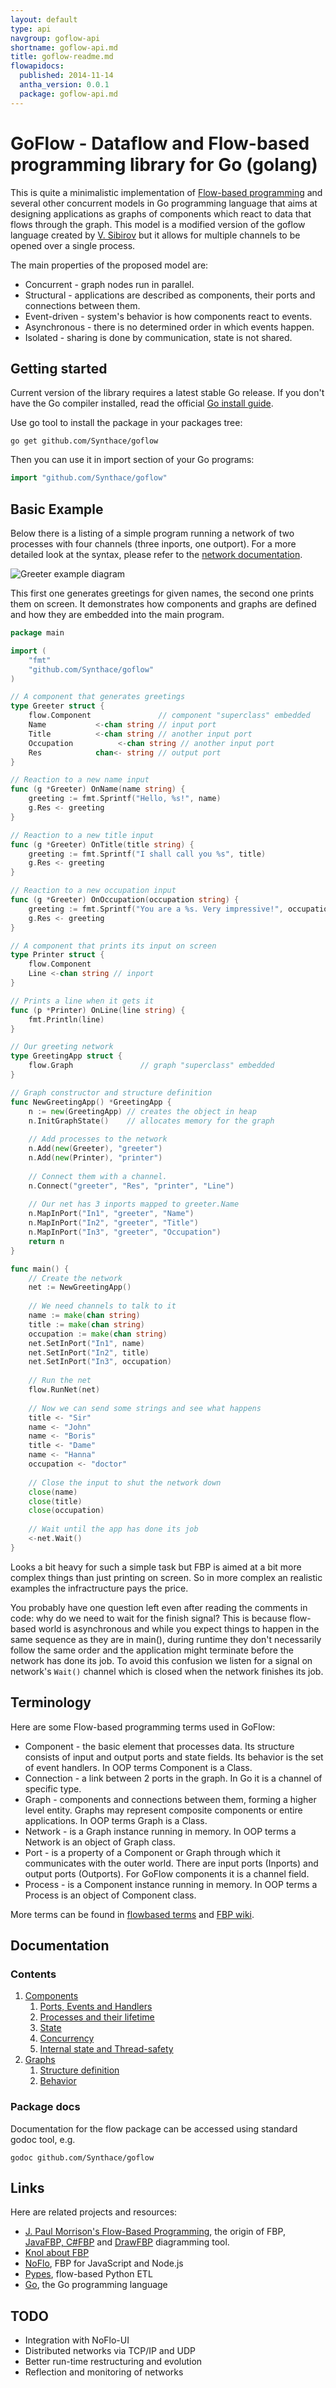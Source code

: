 ```yaml
---
layout: default
type: api
navgroup: goflow-api
shortname: goflow-api.md
title: goflow-readme.md
flowapidocs:
  published: 2014-11-14
  antha_version: 0.0.1
  package: goflow-api.md
---
```


# GoFlow - Dataflow and Flow-based programming library for Go (golang)

This is quite a minimalistic implementation of [Flow-based programming](http://en.wikipedia.org/wiki/Flow-based_programming) and several other concurrent models in Go programming language that aims at designing applications as graphs of components which react to data that flows through the graph. This model is a modified version of the goflow language created by [V. Sibirov](https://github.com/trustmaster/goflow) but it allows for multiple channels to be opened over a single process.

The main properties of the proposed model are:

* Concurrent - graph nodes run in parallel.
* Structural - applications are described as components, their ports and connections between them.
* Event-driven - system's behavior is how components react to events.
* Asynchronous - there is no determined order in which events happen.
* Isolated - sharing is done by communication, state is not shared.

## Getting started

Current version of the library requires a latest stable Go release. If you don't have the Go compiler installed, read the official [Go install guide](http://golang.org/doc/install).

Use go tool to install the package in your packages tree:

```
go get github.com/Synthace/goflow
```

Then you can use it in import section of your Go programs:

```go
import "github.com/Synthace/goflow"
```

## Basic Example

Below there is a listing of a simple program running a network of two processes with four channels (three inports, one outport).  For a more detailed look at the syntax, please refer to the [network documentation](http://antha-lang.org/docs/implement/network.html).

![Greeter example diagram](http://flowbased.wdfiles.com/local--files/goflow/goflow-hello.png)

This first one generates greetings for given names, the second one prints them on screen. It demonstrates how components and graphs are defined and how they are embedded into the main program.

```go
package main

import (
	"fmt"
	"github.com/Synthace/goflow"
)

// A component that generates greetings
type Greeter struct {
    flow.Component               // component "superclass" embedded
    Name           <-chan string // input port
    Title          <-chan string // another input port
    Occupation          <-chan string // another input port
    Res            chan<- string // output port
}

// Reaction to a new name input
func (g *Greeter) OnName(name string) {
    greeting := fmt.Sprintf("Hello, %s!", name)
    g.Res <- greeting
}

// Reaction to a new title input
func (g *Greeter) OnTitle(title string) {
    greeting := fmt.Sprintf("I shall call you %s", title)
    g.Res <- greeting
}

// Reaction to a new occupation input
func (g *Greeter) OnOccupation(occupation string) {
    greeting := fmt.Sprintf("You are a %s. Very impressive!", occupation)
    g.Res <- greeting
}

// A component that prints its input on screen
type Printer struct {
	flow.Component
	Line <-chan string // inport
}

// Prints a line when it gets it
func (p *Printer) OnLine(line string) {
	fmt.Println(line)
}

// Our greeting network
type GreetingApp struct {
	flow.Graph               // graph "superclass" embedded
}

// Graph constructor and structure definition
func NewGreetingApp() *GreetingApp {
	n := new(GreetingApp) // creates the object in heap
	n.InitGraphState()    // allocates memory for the graph
	
	// Add processes to the network
	n.Add(new(Greeter), "greeter")
	n.Add(new(Printer), "printer")
	
	// Connect them with a channel.
	n.Connect("greeter", "Res", "printer", "Line")
	
	// Our net has 3 inports mapped to greeter.Name
	n.MapInPort("In1", "greeter", "Name")
    n.MapInPort("In2", "greeter", "Title")
    n.MapInPort("In3", "greeter", "Occupation")
	return n
}

func main() {
	// Create the network
	net := NewGreetingApp()
	
	// We need channels to talk to it
    name := make(chan string)
    title := make(chan string)
    occupation := make(chan string)
    net.SetInPort("In1", name)
    net.SetInPort("In2", title)
    net.SetInPort("In3", occupation)
	
	// Run the net
	flow.RunNet(net)
	
	// Now we can send some strings and see what happens
    title <- "Sir"
    name <- "John"
    name <- "Boris"
    title <- "Dame"
    name <- "Hanna"
	occupation <- "doctor"
	
	// Close the input to shut the network down
    close(name)
	close(title)
	close(occupation)
	
	// Wait until the app has done its job
	<-net.Wait()
}
```

Looks a bit heavy for such a simple task but FBP is aimed at a bit more complex things than just printing on screen. So in more complex an realistic examples the infractructure pays the price.

You probably have one question left even after reading the comments in code: why do we need to wait for the finish signal? This is because flow-based world is asynchronous and while you expect things to happen in the same sequence as they are in main(), during runtime they don't necessarily follow the same order and the application might terminate before the network has done its job. To avoid this confusion we listen for a signal on network's `Wait()` channel which is closed when the network finishes its job.

## Terminology

Here are some Flow-based programming terms used in GoFlow:

* Component - the basic element that processes data. Its structure consists of input and output ports and state fields. Its behavior is the set of event handlers. In OOP terms Component is a Class.
* Connection - a link between 2 ports in the graph. In Go it is a channel of specific type.
* Graph - components and connections between them, forming a higher level entity. Graphs may represent composite components or entire applications. In OOP terms Graph is a Class.
* Network - is a Graph instance running in memory. In OOP terms a Network is an object of Graph class.
* Port - is a property of a Component or Graph through which it communicates with the outer world. There are input ports (Inports) and output ports (Outports). For GoFlow components it is a channel field.
* Process - is a Component instance running in memory. In OOP terms a Process is an object of Component class.

More terms can be found in [flowbased terms](http://flowbased.org/terms) and [FBP wiki](http://www.jpaulmorrison.com/cgi-bin/wiki.pl?action=index).

## Documentation

### Contents

1. [Components](https://github.com/trustmaster/goflow/wiki/Components)
    1. [Ports, Events and Handlers](https://github.com/trustmaster/goflow/wiki/Components#ports-events-and-handlers)
    2. [Processes and their lifetime](https://github.com/trustmaster/goflow/wiki/Components#processes-and-their-lifetime)
    3. [State](https://github.com/trustmaster/goflow/wiki/Components#state)
    4. [Concurrency](https://github.com/trustmaster/goflow/wiki/Components#concurrency)
    5. [Internal state and Thread-safety](https://github.com/trustmaster/goflow/wiki/Components#internal-state-and-thread-safety)
2. [Graphs](https://github.com/trustmaster/goflow/wiki/Graphs)
    1. [Structure definition](https://github.com/trustmaster/goflow/wiki/Graphs#structure-definition)
    2. [Behavior](https://github.com/trustmaster/goflow/wiki/Graphs#behavior)

### Package docs

Documentation for the flow package can be accessed using standard godoc tool, e.g.

```
godoc github.com/Synthace/goflow
```


## Links

Here are related projects and resources:

* [J. Paul Morrison's Flow-Based Programming](http://www.jpaulmorrison.com/fbp/), the origin of FBP, [JavaFBP, C#FBP](http://sourceforge.net/projects/flow-based-pgmg/) and [DrawFBP](http://www.jpaulmorrison.com/fbp/#DrawFBP) diagramming tool.
* [Knol about FBP](http://knol.google.com/k/flow-based-programming)
* [NoFlo](http://noflojs.org/), FBP for JavaScript and Node.js
* [Pypes](http://www.pypes.org/), flow-based Python ETL
* [Go](http://golang.org/), the Go programming language

## TODO

* Integration with NoFlo-UI
* Distributed networks via TCP/IP and UDP
* Better run-time restructuring and evolution
* Reflection and monitoring of networks
